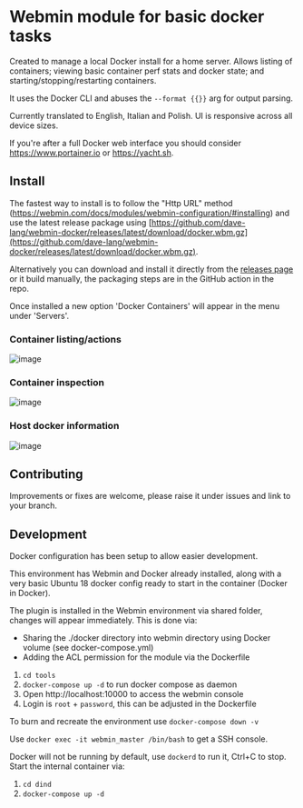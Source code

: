 # Webmin module for basic docker tasks

Created to manage a local Docker install for a home server. Allows listing of containers; viewing basic container perf stats and docker state; and starting/stopping/restarting containers.

It uses the Docker CLI and abuses the `--format {{}}` arg for output parsing.

Currently translated to English, Italian and Polish. UI is responsive across all device sizes.

If you're after a full Docker web interface you should consider https://www.portainer.io or https://yacht.sh.

## Install

The fastest way to install is to follow the "Http URL" method (https://webmin.com/docs/modules/webmin-configuration/#installing) and use the latest release package using [https://github.com/dave-lang/webmin-docker/releases/latest/download/docker.wbm.gz](https://github.com/dave-lang/webmin-docker/releases/latest/download/docker.wbm.gz).

Alternatively you can download and install it directly from the [releases page](https://github.com/dave-lang/webmin-docker/releases) or it build manually, the packaging steps are in the GitHub action in the repo.

Once installed a new option 'Docker Containers' will appear in the menu under 'Servers'.

### Container listing/actions
![image](https://github.com/user-attachments/assets/e4eeda35-1800-48d5-8b15-b498f7305311)

### Container inspection
![image](https://github.com/user-attachments/assets/17bdeec8-c285-41bc-a6d1-3ddcffd34e36)

### Host docker information
![image](https://github.com/user-attachments/assets/d059e89b-8f29-4ee1-b0dc-5caac3d3d8bc)

## Contributing

Improvements or fixes are welcome, please raise it under issues and link to your branch.

## Development

Docker configuration has been setup to allow easier development.

This environment has Webmin and Docker already installed, along with a very basic Ubuntu 18 docker config ready to start in the container (Docker in Docker).

The plugin is installed in the Webmin environment via shared folder, changes will appear immediately. This is done via:
- Sharing the ./docker directory into webmin directory using Docker volume (see docker-compose.yml)
- Adding the ACL permission for the module via the Dockerfile

1. `cd tools`
2. `docker-compose up -d` to run docker compose as daemon
3. Open http://localhost:10000 to access the webmin console
4. Login is `root` + `password`, this can be adjusted in the Dockerfile

To burn and recreate the environment use `docker-compose down -v`

Use `docker exec -it webmin_master /bin/bash` to get a SSH console.

Docker will not be running by default, use `dockerd` to run it, Ctrl+C to stop. Start the internal container via:
1. `cd dind`
2. `docker-compose up -d`
